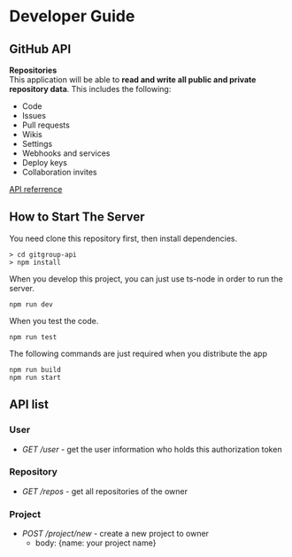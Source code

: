 # Developer Guide

## GitHub API

**Repositories**<br>
This application will be able to **read and write all public and private repository data**. This includes the following:

- Code
- Issues
- Pull requests
- Wikis
- Settings
- Webhooks and services
- Deploy keys
- Collaboration invites

[API referrence](https://developer.github.com/v3/repos/)

## How to Start The Server

You need clone this repository first, then install dependencies.<br>

```
> cd gitgroup-api
> npm install
```

When you develop this project, you can just use ts-node in order to run the server.

```
npm run dev
```

When you test the code.

```
npm run test
```

The following commands are just required when you distribute the app

```
npm run build
npm run start
```

## API list

### User

- _GET /user_ - get the user information who holds this authorization token

### Repository

- _GET /repos_ - get all repositories of the owner

### Project

- _POST /project/new_ - create a new project to owner
  - body: {name: your project name}
